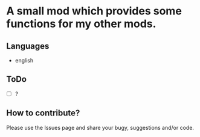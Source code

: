# A small mod which provides some functions for my other mods.

<!-- ![screenshot_1](shot_01.png) -->

## Languages
* english

## ToDo
* [ ] ?

## How to contribute?
Please use the Issues page and share your bugy, suggestions and/or code.
